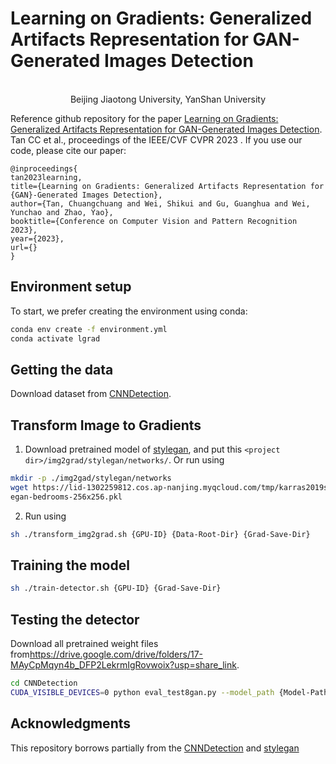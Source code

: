 # Learning on Gradients: Generalized Artifacts Representation for GAN-Generated Images Detection

<p align="center">
	<br>
	Beijing Jiaotong University, YanShan University
</p>


Reference github repository for the paper [Learning on Gradients: Generalized Artifacts Representation for GAN-Generated Images Detection](url). Tan CC et al., proceedings of the IEEE/CVF CVPR 2023 . If you use our code, please cite our paper:
```
@inproceedings{
tan2023learning,
title={Learning on Gradients: Generalized Artifacts Representation for {GAN}-Generated Images Detection},
author={Tan, Chuangchuang and Wei, Shikui and Gu, Guanghua and Wei, Yunchao and Zhao, Yao},
booktitle={Conference on Computer Vision and Pattern Recognition 2023},
year={2023},
url={}
}
```

## Environment setup
To start, we prefer creating the environment using conda:
```sh
conda env create -f environment.yml
conda activate lgrad
```

## Getting the data
Download dataset from [CNNDetection](https://github.com/peterwang512/CNNDetection).
## Transform Image to Gradients
1. Download pretrained model of [stylegan](https://github.com/NVlabs/stylegan), and put this `<project dir>/img2grad/stylegan/networks/`. Or run using
```sh
mkdir -p ./img2gad/stylegan/networks
wget https://lid-1302259812.cos.ap-nanjing.myqcloud.com/tmp/karras2019stylegan-bedrooms-256x256.pkl -O ./img2gad/stylegan/networks/karras2019styl
egan-bedrooms-256x256.pkl
```
2. Run using
```sh
sh ./transform_img2grad.sh {GPU-ID} {Data-Root-Dir} {Grad-Save-Dir}
```

## Training the model 
```sh
sh ./train-detector.sh {GPU-ID} {Grad-Save-Dir}
```

## Testing the detector
Download all pretrained weight files from<https://drive.google.com/drive/folders/17-MAyCpMqyn4b_DFP2LekrmIgRovwoix?usp=share_link>.
```sh
cd CNNDetection
CUDA_VISIBLE_DEVICES=0 python eval_test8gan.py --model_path {Model-Path}  --dataroot {Grad-Test-Path} --batch_size {BS}
```

## Acknowledgments

This repository borrows partially from the [CNNDetection](https://github.com/peterwang512/CNNDetection) and [stylegan](https://github.com/NVlabs/stylegan)
